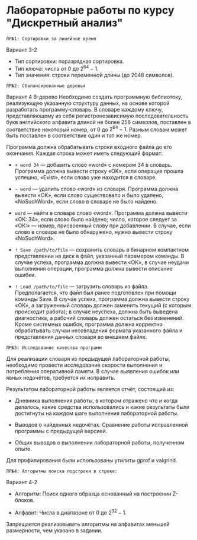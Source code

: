 # Лабораторные работы по курсу "Дискретный анализ"


`ЛР№1: Сортировки за линейное время`

Вариант 3-2  
* Тип сортировки: поразрядная сортировка.  
* Тип ключа: числа от 0 до $2^{64} - 1$.  
* Тип значения: строки переменной длины (до 2048 символов).


`ЛР№2: Сбалансированные деревья`

Вариант 4
B-дерево
Необходимо создать программную библиотеку, реализующую указанную структуру данных, на основе которой разработать программу-словарь. В словаре каждому ключу, представляющему из себя регистронезависимую последовательность букв английского алфавита длиной не более 256 символов, поставлен в соответствие некоторый номер, от 0 до $2^{64} - 1$. Разным словам может быть поставлен в соответствие один и тот же номер.

Программа должна обрабатывать строки входного файла до его окончания. Каждая строка может иметь следующий формат:

* `+ word 34` — добавить слово «word» с номером 34 в словарь. Программа должна вывести строку «OK», если операция прошла успешно, «Exist», если слово уже находится в словаре.

* `- word` — удалить слово «word» из словаря. Программа должна вывести «OK», если слово существовало и было удалено, «NoSuchWord», если слово в словаре не было найдено.

* `word` — найти в словаре слово «word». Программа должна вывести «OK: 34», если слово было найдено; число, которое следует за «OK:» — номер, присвоенный слову при добавлении. В случае, если слово в словаре не было обнаружено, нужно вывести строку «NoSuchWord».

* `! Save /path/to/file` — сохранить словарь в бинарном компактном представлении на диск в файл, указанный парамером команды. В случае успеха, программа должна вывести «OK», в случае неудачи выполнения операции, программа должна вывести описание ошибки.

* `! Load /path/to/file` — загрузить словарь из файла. Предполагается, что файл был ранее подготовлен при помощи команды Save. В случае успеха, программа должна вывести строку «OK», а загруженный словарь должен заменить текущий (с которым происходит работа); в случае неуспеха, должна быть выведена диагностика, а рабочий словарь должен остаться без изменений. Кроме системных ошибок, программа должна корректно обрабатывать случаи несовпадения формата указанного файла и представления данных словаря во внешнем файле.


`ЛР№3: Исследование качества программ`

Для реализации словаря из предыдущей лабораторной работы, необходимо провести исследование скорости выполнения и потребления оперативной памяти. В случае выявления ошибок или явных недочётов, требуется их исправить.

Результатом лабораторной работы является отчёт, состоящий из:

* Дневника выполнения работы, в котором отражено что и когда делалось, какие средства использовались и какие результаты были достигнуты на каждом шаге выполнения лабораторной работы.

* Выводов о найденных недочётах.
Сравнение работы исправленной программы с предыдущей версией.

* Общих выводов о выполнении лабораторной работы, полученном опыте.

Для профилирования были использованы утилиты gprof и valgrind.

`ЛР№4: Алгоритмы поиска подстроки в строке:`

Вариант 4-2

* Алгоритм: Поиск одного образца основанный на построении Z-блоков.

* Алфавит: Числа в диапазоне от 0 до $2^{32} - 1$.

Запрещается реализовывать алгоритмы на алфавитах меньшей размерности, чем указано в задании.